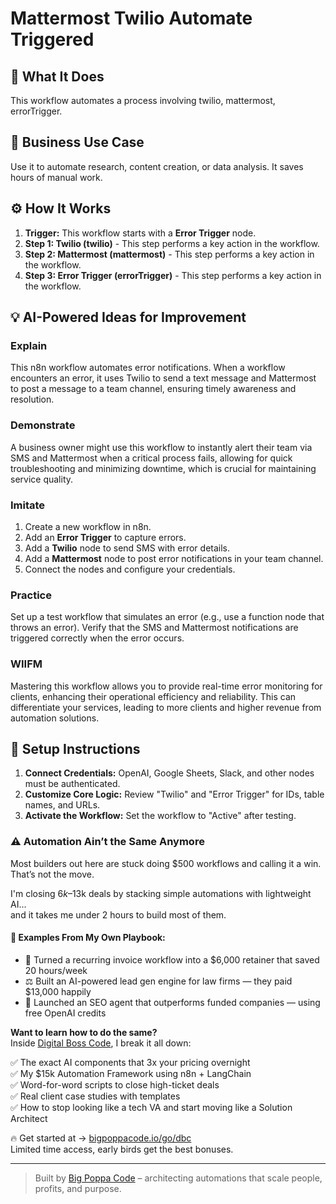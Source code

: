 # Mattermost Twilio Automate Triggered

## 🚀 What It Does
This workflow automates a process involving twilio, mattermost, errorTrigger.

## 💼 Business Use Case
Use it to automate research, content creation, or data analysis. It saves hours of manual work.

## ⚙️ How It Works
1.  **Trigger:** This workflow starts with a **Error Trigger** node.
2. **Step 1: Twilio (twilio)** - This step performs a key action in the workflow.
3. **Step 2: Mattermost (mattermost)** - This step performs a key action in the workflow.
4. **Step 3: Error Trigger (errorTrigger)** - This step performs a key action in the workflow.

## 💡 AI-Powered Ideas for Improvement
### Explain
This n8n workflow automates error notifications. When a workflow encounters an error, it uses Twilio to send a text message and Mattermost to post a message to a team channel, ensuring timely awareness and resolution.

### Demonstrate
A business owner might use this workflow to instantly alert their team via SMS and Mattermost when a critical process fails, allowing for quick troubleshooting and minimizing downtime, which is crucial for maintaining service quality.

### Imitate
1. Create a new workflow in n8n.
2. Add an **Error Trigger** to capture errors.
3. Add a **Twilio** node to send SMS with error details.
4. Add a **Mattermost** node to post error notifications in your team channel.
5. Connect the nodes and configure your credentials.

### Practice
Set up a test workflow that simulates an error (e.g., use a function node that throws an error). Verify that the SMS and Mattermost notifications are triggered correctly when the error occurs.

### WIIFM
Mastering this workflow allows you to provide real-time error monitoring for clients, enhancing their operational efficiency and reliability. This can differentiate your services, leading to more clients and higher revenue from automation solutions.

## 🔧 Setup Instructions
1. **Connect Credentials:** OpenAI, Google Sheets, Slack, and other nodes must be authenticated.
2. **Customize Core Logic:** Review "Twilio" and "Error Trigger" for IDs, table names, and URLs.
3. **Activate the Workflow:** Set the workflow to "Active" after testing.

### ⚠️ Automation Ain’t the Same Anymore

Most builders out here are stuck doing $500 workflows and calling it a win.  
That’s not the move.  

I'm closing $6k–$13k deals by stacking simple automations with lightweight AI...  
and it takes me under 2 hours to build most of them.

#### 🧠 Examples From My Own Playbook:
- 🔁 Turned a recurring invoice workflow into a $6,000 retainer that saved 20 hours/week  
- ⚖️ Built an AI-powered lead gen engine for law firms — they paid $13,000 happily  
- 🚀 Launched an SEO agent that outperforms funded companies — using free OpenAI credits  

**Want to learn how to do the same?**  
Inside [Digital Boss Code](https://bigpoppacode.io/go/dbc), I break it all down:

✅ The exact AI components that 3x your pricing overnight  
✅ My $15k Automation Framework using n8n + LangChain  
✅ Word-for-word scripts to close high-ticket deals  
✅ Real client case studies with templates  
✅ How to stop looking like a tech VA and start moving like a Solution Architect  

🔥 Get started at → [bigpoppacode.io/go/dbc](https://bigpoppacode.io/go/dbc)  
Limited time access, early birds get the best bonuses.

---
> Built by [Big Poppa Code](https://bigpoppacode.io) – architecting automations that scale people, profits, and purpose.
